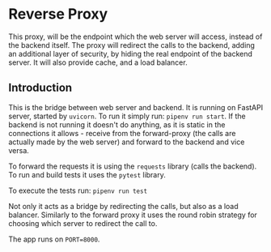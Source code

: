 # Reverse Proxy

This proxy, will be the endpoint which the web server will access, instead of the backend itself. The proxy will redirect the calls to the backend, adding an additional layer of security, by hiding the real endpoint of the backend server. It will also provide cache, and a load balancer.

## Introduction

This is the bridge between web server and backend. It is running on FastAPI server, started by `uvicorn`. To run it simply run: `pipenv run start`. If the backend is not running it doesn't do anything, as it is static in the connections it allows - receive from the forward-proxy (the calls are actually made by the web server) and forward to the backend and vice versa.

To forward the requests it is using the `requests` library (calls the backend). To run and build tests it uses the `pytest` library.

To execute the tests run: `pipenv run test`

Not only it acts as a bridge by redirecting the calls, but also as a load balancer. Similarly to the forward proxy it uses the round robin strategy for choosing which server to redirect the call to.

The app runs on `PORT=8000`.